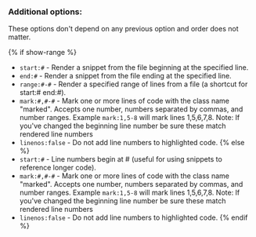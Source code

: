 ### Additional options:

These options don't depend on any previous option and order does not matter.

{% if show-range %}
- `start:#` - Render a snippet from the file beginning at the specified line.
- `end:#` - Render a snippet from the file ending at the specified line.
- `range:#-#` - Render a specified range of lines from a file (a shortcut for start:# end:#).
- `mark:#,#-#` - Mark one or more lines of code with the class name "marked". Accepts one number, numbers separated by commas, and number ranges. Example `mark:1,5-8` will mark lines 1,5,6,7,8. Note: If you've changed the beginning line number be sure these match rendered line numbers 
- `linenos:false` - Do not add line numbers to highlighted code.
{% else %}
- `start:#` - Line numbers begin at # (useful for using snippets to reference longer code).
- `mark:#,#-#` - Mark one or more lines of code with the class name "marked". Accepts one number, numbers separated by commas, and number ranges. Example `mark:1,5-8` will mark lines 1,5,6,7,8. Note: If you've changed the beginning line number be sure these match rendered line numbers 
- `linenos:false` - Do not add line numbers to highlighted code.
{% endif %}

